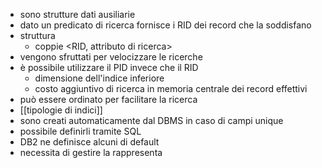 - sono strutture dati ausiliarie
- dato un predicato di ricerca fornisce i RID dei record che la soddisfano
- struttura
	- coppie <RID, attributo di ricerca>
- vengono sfruttati per velocizzare le ricerche
- è possibile utilizzare il PID invece che il RID
	- dimensione dell'indice inferiore
	- costo aggiuntivo di ricerca in memoria centrale dei record effettivi
- può essere ordinato per facilitare la ricerca
- [[tipologie di indici]]
- sono creati automaticamente dal DBMS in caso di campi unique
- possibile definirli tramite SQL
- DB2 ne definisce alcuni di default
- necessita di gestire la rappresenta